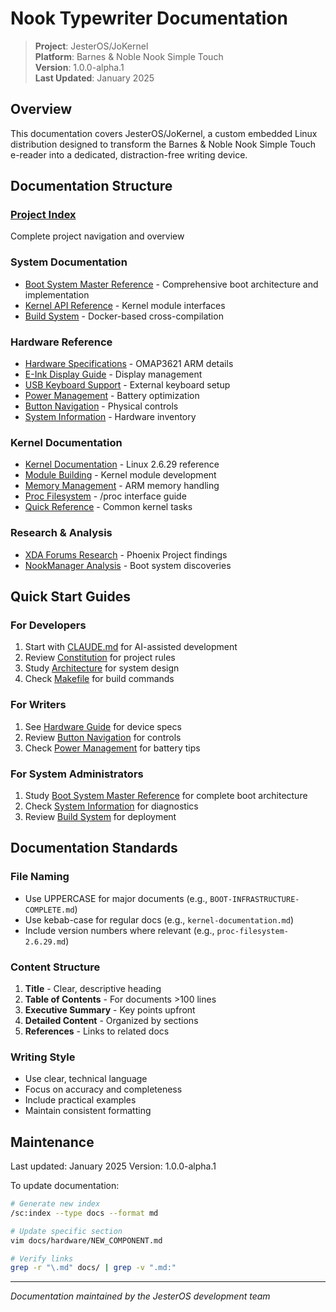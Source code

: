 # Nook Typewriter Documentation

> **Project**: JesterOS/JoKernel  
> **Platform**: Barnes & Noble Nook Simple Touch  
> **Version**: 1.0.0-alpha.1  
> **Last Updated**: January 2025

## Overview

This documentation covers JesterOS/JoKernel, a custom embedded Linux distribution designed to transform the Barnes & Noble Nook Simple Touch e-reader into a dedicated, distraction-free writing device.

## Documentation Structure

### [Project Index](../PROJECT_INDEX.md)
Complete project navigation and overview

### System Documentation
- [Boot System Master Reference](./JESTEROS_BOOT_MASTER.md) - Comprehensive boot architecture and implementation
- [Kernel API Reference](./KERNEL_API.md) - Kernel module interfaces
- [Build System](./build-system-documentation.md) - Docker-based cross-compilation

### Hardware Reference
- [Hardware Specifications](./hardware/NOOK_HARDWARE_REFERENCE.md) - OMAP3621 ARM details
- [E-Ink Display Guide](./hardware/EINK_DISPLAY_REFERENCE.md) - Display management
- [USB Keyboard Support](./hardware/USB_KEYBOARD.md) - External keyboard setup
- [Power Management](./hardware/POWER_MANAGEMENT_GUIDE.md) - Battery optimization
- [Button Navigation](./hardware/BUTTON_NAVIGATION_GUIDE.md) - Physical controls
- [System Information](./hardware/SYSTEM_INFORMATION.md) - Hardware inventory

### Kernel Documentation
- [Kernel Documentation](./kernel-reference/kernel-documentation.md) - Linux 2.6.29 reference
- [Module Building](./kernel-reference/module-building-2.6.29.md) - Kernel module development
- [Memory Management](./kernel-reference/memory-management-arm-2.6.29.md) - ARM memory handling
- [Proc Filesystem](./kernel-reference/proc-filesystem-2.6.29.md) - /proc interface guide
- [Quick Reference](./kernel-reference/quick-reference-2.6.29.md) - Common kernel tasks

### Research & Analysis
- [XDA Forums Research](./xda-forums/) - Phoenix Project findings
- [NookManager Analysis](./.scratch/NOOKMANAGER-COMPLETE-DOCUMENTATION.md) - Boot system discoveries

## Quick Start Guides

### For Developers
1. Start with [CLAUDE.md](../CLAUDE.md) for AI-assisted development
2. Review [Constitution](../.simone/constitution.md) for project rules
3. Study [Architecture](../.simone/architecture.md) for system design
4. Check [Makefile](../Makefile) for build commands

### For Writers
1. See [Hardware Guide](./hardware/NOOK_HARDWARE_REFERENCE.md) for device specs
2. Review [Button Navigation](./hardware/BUTTON_NAVIGATION_GUIDE.md) for controls
3. Check [Power Management](./hardware/POWER_MANAGEMENT_GUIDE.md) for battery tips

### For System Administrators
1. Study [Boot System Master Reference](./JESTEROS_BOOT_MASTER.md) for complete boot architecture
2. Check [System Information](./hardware/SYSTEM_INFORMATION.md) for diagnostics
3. Review [Build System](./build-system-documentation.md) for deployment

## Documentation Standards

### File Naming
- Use UPPERCASE for major documents (e.g., `BOOT-INFRASTRUCTURE-COMPLETE.md`)
- Use kebab-case for regular docs (e.g., `kernel-documentation.md`)
- Include version numbers where relevant (e.g., `proc-filesystem-2.6.29.md`)

### Content Structure
1. **Title** - Clear, descriptive heading
2. **Table of Contents** - For documents >100 lines
3. **Executive Summary** - Key points upfront
4. **Detailed Content** - Organized by sections
5. **References** - Links to related docs

### Writing Style
- Use clear, technical language
- Focus on accuracy and completeness
- Include practical examples
- Maintain consistent formatting

## Maintenance

Last updated: January 2025
Version: 1.0.0-alpha.1

To update documentation:
```bash
# Generate new index
/sc:index --type docs --format md

# Update specific section
vim docs/hardware/NEW_COMPONENT.md

# Verify links
grep -r "\.md" docs/ | grep -v ".md:"
```

---

*Documentation maintained by the JesterOS development team*